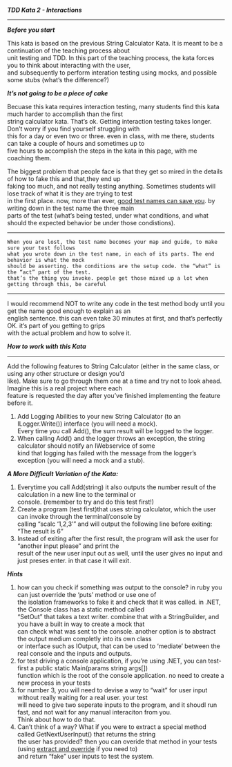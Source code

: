 ***TDD Kata 2 - Interactions***
***
***Before you start***

This kata is based on the previous String Calculator Kata. It is meant to be a continuation of the teaching process about  
unit testing and TDD. In this part of the teaching process, the kata forces you to think about interacting with the user,  
and subsequently to perform interation testing using mocks, and possible some stubs (what’s the difference?)  


**_It’s not going to be a piece of cake_**

Becuase this kata requires interaction testing, many students find this kata much harder to accomplish than the first  
string calculator kata. That’s ok. Getting interaction testing takes longer. Don’t worry if you find yourself struggling with  
this for a day or even two or three. even in class, with me there, students can take a couple of hours and sometimes up to      
five hours to accomplish the steps in the kata in this page, with me coaching them.     


The biggest problem that people face is that they get so mired in the details of how to fake this and that,they end up  
faking too much, and not really testing anything. Sometimes students will lose track of what it is they are trying to test  
in the first place. now, more than ever, [good test names can save you](http://osherove.com/blog/2005/4/3/naming-standards-for-unit-tests.html). by writing down in the test name the three main  
parts of the test (what’s being tested, under what conditions, and what should the expected behavior be under those condistions).  


- - - -

`When you are lost, the test name becomes your map and guide, to make sure your test follows  `  
`what you wrote down in the test name, in each of its parts. The end behavior is what the mock  `  
`should be asserting. the conditions are the setup code. the “what” is the “act” part of the test.  `  
`that’s the thing you invoke. people get those mixed up a lot when getting through this, be careful  `

- - - -


I would recommend NOT to write any code in the test method body until you get the name good enough to explain as an  
english sentence. this can even take 30 minutes at first, and that’s perfectly OK. it’s part of you getting to grips  
with the actual problem and how to solve it.  


***How to work with this Kata***
***  
Add the following features to String Calculator (either in the same class, or using any other structure or design you’d  
like). Make sure to go through them one at a time and try not to look ahead. Imagine this is a real project where each  
feature is requested the day after you’ve finished implementing the feature before it.  


1. Add Logging Abilities to your new String Calculator (to an ILogger.Write()) interface (you will need a mock).  
Every time you call Add(), the sum result will be logged to the logger.  
2. When calling Add() and the logger throws an exception, the string calculator should notify an IWebservice of some  
kind that logging has failed with the message from the logger’s exception (you will need a mock and a stub).  

***A More Difficult Variation of the Kata:***

1. Everytime you call Add(string) it also outputs the number result of the calculation in a new line to the terminal or  
console. (remember to try and do this test first!)  
2. Create a program (test first)that uses string calculator, which the user can invoke through the terminal/console by  
calling “scalc ‘1,2,3’” and will output the following line before exiting: “The result is 6”
3. Instead of exiting after the first result, the program will ask the user for “another input please” and print the  
result of the new user input out as well, until the user gives no input and just preses enter. in that case it will exit.  

***Hints***  

 1. how can you check if something was output to the console? in ruby you can just override the ‘puts’ method or use one of  
the isolation frameworks to fake it and check that it was called. in .NET, the Console class has a static method called  
“SetOut” that takes a text writer. combine that with a StringBuilder, and you have a built in way to create a mock that  
can check what was sent to the console. another option is to abstract the output medium completly into its own class  
or interface such as IOutput, that can be used to ‘mediate’ between the real console and the inputs and outputs.  
 2. for test driving a console application, if you’re using .NET, you can test-first a public static Main(params string args[])    
function which is the root of the console application. no need to create a new process in your tests  
 3. for number 3, you will need to devise a way to “wait” for user input without really waiting for a real user. your test  
will need to give two seperate inputs to the program, and it shoudl run fast, and not wait for any manual interaciton from you.  
Think about how to do that.  
 4. Can’t think of a way? What if you were to extract a special method called GetNextUserInput() that returns the string  
the user has provided? then you can overide that method in your tests (using [extract and override](http://www.opensourcetutorials.com/tutorials/Server-Side-Coding/Java/java-unit-testing-with-mock-objects/page3.html) if you need to)  
and return “fake” user inputs to test the system. 



 
